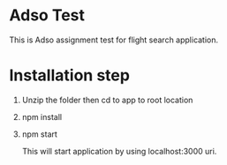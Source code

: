 # Adso Test

This is Adso assignment test for flight search application.

# Installation step

1. Unzip the folder then cd to app to root location

2. npm install

3. npm start

	This will start application by using localhost:3000 uri.